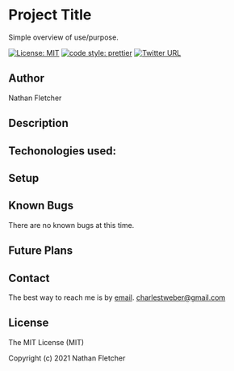 # Project Title
Simple overview of use/purpose.  

[![License: MIT](https://img.shields.io/badge/License-MIT-yellow.svg)](https://opensource.org/licenses/MIT)
[![code style: prettier](https://img.shields.io/badge/code_style-prettier-ff69b4.svg?style=flat-square)](https://github.com/prettier/prettier)
[![Twitter URL](https://img.shields.io/twitter/url/https/twitter.com/nathan_fletcher.svg?style=social&label=Follow%20%40nathan_fletcher)](https://twitter.com/nathan_fletcher)

## Author

Nathan Fletcher

## Description

## Techonologies used:

## Setup

## Known Bugs

There are no known bugs at this time.

## Future Plans

## Contact

The best way to reach me is by [email](mailto:nathan.fletcher@gmail.com).
charlestweber@gmail.com

## License

The MIT License (MIT)

Copyright (c) 2021 Nathan Fletcher
